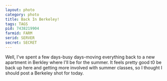```yaml
---
layout: photo
category: photo
title: Back In Berkeley!
tags: TAGS
pid: 7438219904
farmid: FARM
serid: SERVER
secret: SECRET
---
```



Well, I've spent a few days-busy days-moving everything back to a new apartment in Berkley where I'll be for the summer. It feels pretty good t0 be back up here and getting more involved with summer classes, so I thought I should post a Berkeley shot for today.